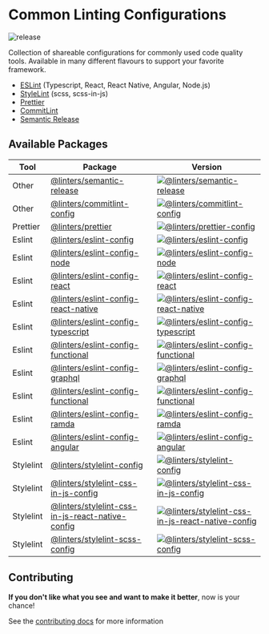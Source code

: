 # Common Linting Configurations

![release](https://github.com/developer239/linters/workflows/release/badge.svg)

Collection of shareable configurations for commonly used code quality tools. Available in many different flavours to support your favorite framework.

- [ESLint](https://github.com/eslint/eslint) (Typescript, React, React Native, Angular, Node.js)
- [StyleLint](https://github.com/stylelint/stylelint) (scss, scss-in-js)
- [Prettier](https://github.com/prettier/prettier)
- [CommitLint](https://github.com/conventional-changelog/commitlint) 
- [Semantic Release](https://github.com/semantic-release/github)

## Available Packages

| Tool       | Package                                                                                                           | Version                                                                            | 
| ---------- | ----------------------------------------------------------------------------------------------------------------- | -----------------------------------------------------------------------------------
| Other      | [@linters/semantic-release](packages/semantic-release)                                           | [![@linters/semantic-release][sr-badge]][sr-npm]                                   | 
| Other      | [@linters/commitlint-config](packages/commitlint-config)                                               | [![@linters/commitlint-config][cl-badge]][cl-npm]                                  | 
| Prettier   | [@linters/prettier](packages/prettier-config)                                                            | [![@linters/prettier-config][pr-badge]][pr-npm]                                    | 
| Eslint     | [@linters/eslint-config](packages/eslint-config)                                                           | [![@linters/eslint-config][es-badge]][es-npm]                                      | 
| Eslint     | [@linters/eslint-config-node](packages/eslint-config-node)                                                 | [![@linters/eslint-config-node][esnode-badge]][esnode-npm]                         | 
| Eslint     | [@linters/eslint-config-react](packages/eslint-config-react)                                               | [![@linters/eslint-config-react][esreact-badge]][esreact-npm]               | 
| Eslint     | [@linters/eslint-config-react-native](packages/eslint-config-react-native)                                 | [![@linters/eslint-config-react-native][esreacrn-badge]][esreacrn-npm]             | 
| Eslint     | [@linters/eslint-config-typescript](packages/eslint-config-typescript)                                     | [![@linters/eslint-config-typescript][ests-badge]][ests-npm]                       | 
| Eslint     | [@linters/eslint-config-functional](packages/eslint-config-functional)                                     | [![@linters/eslint-config-functional][esfc-badge]][esfc-npm]                       | 
| Eslint     | [@linters/eslint-config-graphql](packages/eslint-config-graphql)                                           | [![@linters/eslint-config-graphql][esgql-badge]][esgql-npm]                        | 
| Eslint     | [@linters/eslint-config-functional](packages/eslint-config-jest)                                           | [![@linters/eslint-config-functional][esjest-badge]][esjest-npm]                   | 
| Eslint     | [@linters/eslint-config-ramda](packages/eslint-config-ramda)                                               | [![@linters/eslint-config-ramda][esrm-badge]][esrm-npm]                            | 
| Eslint     | [@linters/eslint-config-angular](packages/eslint-config-angular)                                           | [![@linters/eslint-config-angular][esng-badge]][esng-npm]                          | 
| Stylelint  | [@linters/stylelint-config](packages/stylelint-config)                                                  | [![@linters/stylelint-config][sl-badge]][sl-npm]                                   | 
| Stylelint  | [@linters/stylelint-css-in-js-config](packages/stylelint-css-in-js-config)                              | [![@linters/stylelint-css-in-js-config][sljs-badge]][sljs-npm]                     | 
| Stylelint  | [@linters/stylelint-css-in-js-react-native-config](packages/stylelint-css-in-js-react-native-config)    | [![@linters/stylelint-css-in-js-react-native-config][sljsrn-badge]][sljsrn-npm]    | 
| Stylelint  | [@linters/stylelint-scss-config](packages/stylelint-scss-config)                                        | [![@linters/stylelint-scss-config][slscss-badge]][slscss-npm]                      | 

## Contributing
**If you don't like what you see and want to make it better**, now is your chance!

See the [contributing docs](/CONTRIBUTING.md) for more information

[sr-badge]: https://badge.fury.io/js/%40linters%2Fsemantic-release.svg
[sr-npm]: https://badge.fury.io/js/%40linters%2Fsemantic-release

[cl-badge]: https://badge.fury.io/js/%40linters%2Fcommitlint-config.svg
[cl-npm]: https://badge.fury.io/js/%40linters%2Fcommitlint-config

[es-badge]: https://badge.fury.io/js/%40linters%2Feslint-config.svg
[es-npm]: https://badge.fury.io/js/%40linters%2Feslint-config

[esnode-badge]: https://badge.fury.io/js/%40linters%2Feslint-config-node.svg
[esnode-npm]: https://badge.fury.io/js/%40linters%2Feslint-config-node

[esreact-badge]: https://badge.fury.io/js/%40linters%2Feslint-config-react.svg
[esreact-npm]: https://badge.fury.io/js/%40linters%2Feslint-config-react

[esreacrn-badge]: https://badge.fury.io/js/%40linters%2Feslint-config-react-native.svg
[esreacrn-npm]: https://badge.fury.io/js/%40linters%2Feslint-config-react-native

[ests-badge]: https://badge.fury.io/js/%40linters%2Feslint-config-typescript.svg
[ests-npm]: https://badge.fury.io/js/%40linters%2Feslint-config-typescript

[esfc-badge]: https://badge.fury.io/js/%40linters%2Feslint-config-functional.svg
[esfc-npm]: https://badge.fury.io/js/%40linters%2Feslint-config-functional

[esgql-badge]: https://badge.fury.io/js/%40linters%2Feslint-config-graphql.svg
[esgql-npm]: https://badge.fury.io/js/%40linters%2Feslint-config-graphql

[esjest-badge]: https://badge.fury.io/js/%40linters%2Feslint-config-jest.svg
[esjest-npm]: https://badge.fury.io/js/%40linters%2Feslint-config-jest

[esrm-badge]: https://badge.fury.io/js/%40linters%2Feslint-config-ramda.svg
[esrm-npm]: https://badge.fury.io/js/%40linters%2Feslint-config-ramda

[esng-badge]: https://badge.fury.io/js/%40linters%2Feslint-config-angular.svg
[esng-npm]: https://badge.fury.io/js/%40linters%2Feslint-config-angular

[sl-badge]: https://badge.fury.io/js/%40linters%2Feslint-config.svg
[sl-npm]: https://badge.fury.io/js/%40linters%2Feslint-config

[sljs-badge]: https://badge.fury.io/js/%40linters%2Fstylelint-css-in-js-config.svg
[sljs-npm]: https://badge.fury.io/js/%40linters%2Fstylelint-css-in-js-config

[sljsrn-badge]: https://badge.fury.io/js/%40linters%2Fstylelint-css-in-js-react-native-config.svg
[sljsrn-npm]: https://badge.fury.io/js/%40linters%2Fstylelint-css-in-js-react-native-config

[slscss-badge]: https://badge.fury.io/js/%40linters%2Fstylelint-scss-config.svg
[slscss-npm]: https://badge.fury.io/js/%40linters%2Fstylelint-scss-config

[pr-badge]: https://badge.fury.io/js/%40linters%2Feslint-config.svg
[pr-npm]: https://badge.fury.io/js/%40linters%2Feslint-config
